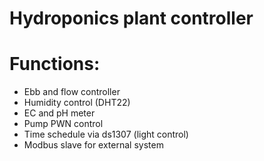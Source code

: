# Hydroponics plant controller

# Functions:
* Ebb and flow controller
* Humidity control (DHT22)
* EC and pH meter
* Pump PWN control
* Time schedule via ds1307 (light control)
* Modbus slave for external system

